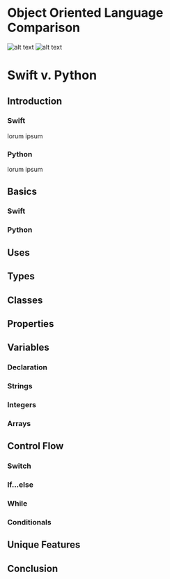 # Object Oriented Language Comparison
![alt text](http://www.techjini.com/wp-content/uploads/2016/11/swift-logo-E9182990F5-seeklogo.com_.png "Swift") 
![alt text](http://django-unfriendly.readthedocs.io/en/latest/_static/img/python-logo-256.png "Python")
# Swift v. Python

## Introduction
### Swift
lorum ipsum

### Python
lorum ipsum

## Basics

### Swift

### Python

## Uses

## Types

## Classes 

## Properties

## Variables

### Declaration

### Strings

### Integers

### Arrays

## Control Flow

### Switch

### If...else

### While

### Conditionals

## Unique Features

## Conclusion
